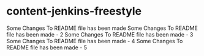 # content-jenkins-freestyle
Some Changes To README file has been made
Some Changes To README file has been made - 2
Some Changes To README file has been made - 3
Some Changes To README file has been made - 4
Some Changes To README file has been made - 5
